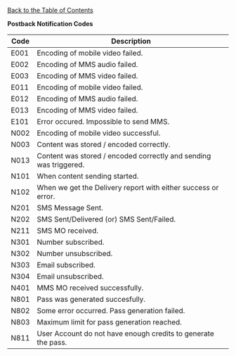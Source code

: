 [Back to the Table of Contents](/1.3/README.md)

__Postback Notification Codes__

| Code | Description |
| -------- | ----------- |
| E001 | Encoding of mobile video failed. |
| E002 | Encoding of MMS audio failed. |
| E003 | Encoding of MMS video failed. |
| E011 | Encoding of mobile video failed. |
| E012 | Encoding of MMS audio failed. |
| E013 | Encoding of MMS video failed. |
| E101 | Error occured. Impossible to send MMS. |
| N002 | Encoding of mobile video successful. |
| N003 | Content was stored / encoded correctly. |
| N013 | Content was stored / encoded correctly and sending was triggered. |
| N101 | When content sending started. |
| N102 | When we get the Delivery report with either success or error. |
| N201 | SMS Message Sent. |
| N202 | SMS Sent/Delivered (or) SMS Sent/Failed. |
| N211 | SMS MO received. |
| N301 | Number subscribed. |
| N302 | Number unsubscribed. |
| N303 | Email subscribed. |
| N304 | Email unsubscribed. |
| N401 | MMS MO received successfully. |
| N801 | Pass was generated succesfully. |
| N802 | Some error occurred. Pass generation failed. |
| N803 | Maximum limit for pass generation reached. |
| N811 | User Account do not have enough credits to generate the pass. |
